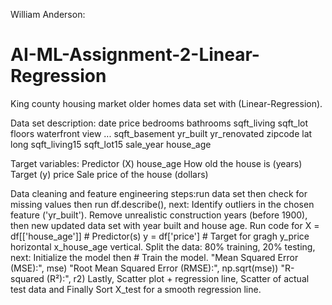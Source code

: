 William Anderson:
# AI-ML-Assignment-2-Linear-Regression
King county housing market older homes data set with (Linear-Regression).

Data set description: date	price	bedrooms	bathrooms	sqft_living	sqft_lot	floors	waterfront	view	...	sqft_basement	yr_built	yr_renovated	zipcode	lat	long	sqft_living15	sqft_lot15	sale_year	house_age

Target variables: Predictor (X)
house_age
How old the house is (years) 
Target (y)
price
Sale price of the house (dollars)

Data cleaning and feature engineering steps:run data set then check for missing values then run df.describe(), next:  Identify outliers in the chosen feature ('yr_built').  Remove unrealistic construction years (before 1900), then new updated data set with year built and house age. Run code for X = df[['house_age']] # Predictor(s)
y = df['price']  # Target for gragh y_price horizontal x_house_age vertical. 
 Split the data: 80% training, 20% testing, next: Initialize the model then # Train the model.
 "Mean Squared Error (MSE):", mse)
"Root Mean Squared Error (RMSE):", np.sqrt(mse))
"R-squared (R²):", r2)
Lastly, Scatter plot + regression line,
Scatter of actual test data and Finally Sort X_test for a smooth regression line.


 
